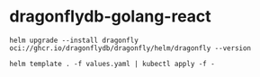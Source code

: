 # dragonflydb-golang-react

```
helm upgrade --install dragonfly oci://ghcr.io/dragonflydb/dragonfly/helm/dragonfly --version
```

```
helm template . -f values.yaml | kubectl apply -f -
```
